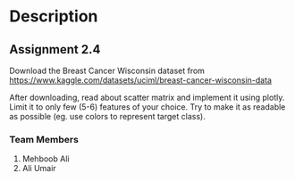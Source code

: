 # Description

## Assignment 2.4

Download the Breast Cancer Wisconsin dataset from
https://www.kaggle.com/datasets/uciml/breast-cancer-wisconsin-data

After downloading, read about scatter matrix and implement it using plotly.
Limit it to only few (5-6) features of your choice. Try to make it as readable
as possible (eg. use colors to represent target class).


### Team Members
1. Mehboob Ali
2. Ali Umair 
